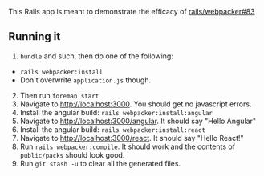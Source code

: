 This Rails app is meant to demonstrate the efficacy of [rails/webpacker#83](https://github.com/rails/webpacker/pull/84)

## Running it

1. `bundle` and such, then do one of the following:
  - `rails webpacker:install`
  - Don't overwrite `application.js` though.
2. Then run `foreman start`
3. Navigate to [http://localhost:3000](http://localhost:3000). You should get no javascript errors.
4. Install the angular build: `rails webpacker:install:angular`
5. Navigate to [http://localhost:3000/angular](http://localhost:3000/angular). It should say "Hello Angular"
6. Install the angular build: `rails webpacker:install:react`
7. Navigate to [http://localhost:3000/react](http://localhost:3000/react). It should say "Hello React!"
8. Run `rails webpacker:compile`. It should work and the contents of `public/packs` should look good.
9. Run `git stash -u` to clear all the generated files.
